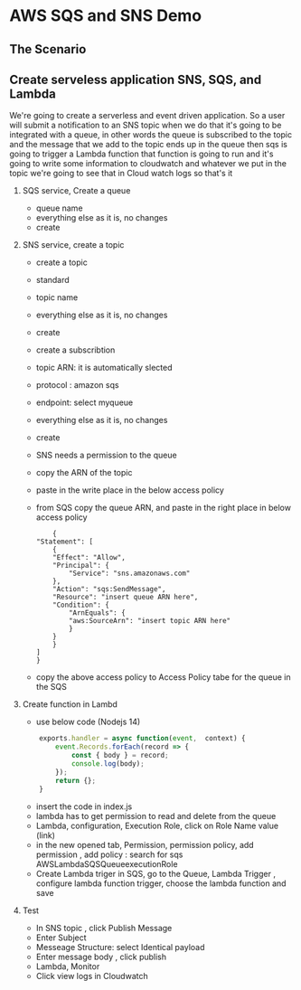 # AWS SQS and SNS Demo

## The Scenario
## Create serveless application SNS, SQS, and Lambda

We're going to create a serverless and
event driven application.
So a user will submit a notification to
an SNS topic when we do that it's going
to be integrated with a queue, in other
words the queue is subscribed to the
topic and the message that we add to the
topic ends up in the queue then sqs is
going to trigger a Lambda function that
function is going to run and it's going
to write some information to cloudwatch
and whatever we put in the topic we're
going to see that in Cloud watch logs so
that's it 

1. SQS service, Create a queue 
    - queue name
    - everything else as it is, no changes
    - create
2. SNS service, create a topic
    - create a topic
    - standard
    - topic name
    - everything else as it is, no changes
    - create
    - create a subscribtion 
    - topic ARN: it is automatically slected 
    - protocol : amazon sqs
    - endpoint: select myqueue
    - everything else as it is, no changes
    - create 
    - SNS needs a permission to the queue
    - copy the ARN of the topic 
    - paste in the write place in the below access policy
    - from SQS copy the queue ARN, and paste in the right place in below access policy


        ```shell
            {
        "Statement": [
            {
            "Effect": "Allow",
            "Principal": {
                "Service": "sns.amazonaws.com"
            },
            "Action": "sqs:SendMessage",
            "Resource": "insert queue ARN here",
            "Condition": {
                "ArnEquals": {
                "aws:SourceArn": "insert topic ARN here"
                }
            }
            }
        ]
        }
        ```
    - copy the above access policy to Access Policy tabe for the queue in the SQS

3. Create function in Lambd
    - use below code (Nodejs 14)


    ```js
        exports.handler = async function(event,  context) {
            event.Records.forEach(record => {
                const { body } = record;
                console.log(body);
            });
            return {};
        }
    ```
    - insert the code in index.js
    - lambda has to get permission to read and delete from the queue
    - Lambda, configuration, Execution Role, click on Role Name value (link)
    - in the new opened tab, Permission, permission policy, add permission , add policy : search for sqs AWSLambdaSQSQueueexecutionRole
    - Create Lambda triger in SQS, go to the Queue, Lambda Trigger , configure lambda function trigger, choose the lambda function and save

4. Test
    - In SNS topic , click Publish Message
    - Enter Subject
    - Messeage Structure: select Identical payload
    - Enter message body , click publish
    - Lambda, Monitor
    - Click view logs in Cloudwatch